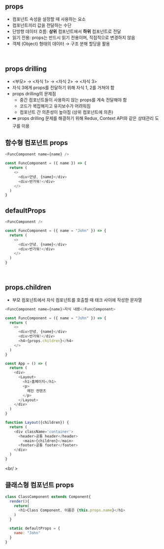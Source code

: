 ## props
- 컴포넌트 속성을 설정할 때 사용하는 요소
- 컴포넌트끼리 값을 전달하는 수단
- 단방향 데이터 흐름: **상위** 컴포넌트에서 **하위** 컴포넌트로 전달
- 읽기 전용: props는 반드시 읽기 전용이며, 직접적으로 변경하지 않음 
- 객체 (Object) 형태의 데이터 → 구조 분해 할당을 활용
<br/>

## props drilling
- <부모> → <자식 1> → <자식 2> → <자식 3>
- 자식 3에게 props를 전달하기 위해 자식 1, 2를 거쳐야 함
- props drilling의 문제점
    - 중간 컴포넌트들이 사용하지 않는 props를 계속 전달해야 함
    - 코드가 복잡해지고 유지보수가 어려워짐
    - 컴포넌트 간 의존성이 높아짐 (상위 컴포넌트에 의존)
- ➡️ props drilling 문제를 해결하기 위해  Redux, Context API와 같은 상태관리 도구를 이용

## 함수형 컴포넌트 props
```javascript
<FuncComponent name={name} />

const FuncComponent = ({ name }) => {
  return (
    <>
      <div>안녕, {name}</div>
      <div>반가워!</div>
    </>
  )
}
```

## defaultProps
```javascript
<FuncComponent />

const FuncComponent = ({ name = "John" }) => {
  return (
    <>
      <div>안녕, {name}</div>
      <div>반가워!</div>
    </>
  )
}
```
<br/>

## props.children
- 부모 컴포넌트에서 자식 컴포넌트를 호출할 때 태크 사이에 작성한 문자열
```javascript
<FuncComponent name={name}>자식 내용</FuncComponent>

const FuncComponent = ({ name = "John" }) => {
  return (
    <>
      <div>안녕, {name}</div>
      <div>반가워!</div>
      <h4>{props.children}</h4>
    </>
  )
}
```
```javascript
const App = () => {
  return (
    <div>
      <Layout>
        <h1>홈페이지</h1>
        <p>
          메인 컨텐츠
        </p>
      </Layout>
    </div>
  )
}

function Layout({children}) {
  return (
    <div className='container'>
      <header>공통 header</header>
        <main>{children}</main>
      <footer>공통 footer</footer>
    </div>
  )
}
```
<br/ >

## 클래스형 컴포넌트 props
```javascript
class ClassComponent extends Component{
  render(){
    return(
      <h1>Class Component, 이름은 {this.props.name}</h1>
    )
  }

  static defaultProps = {
    name: "John"
  }
}
```